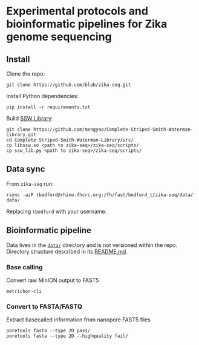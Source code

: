# Experimental protocols and bioinformatic pipelines for Zika genome sequencing

## Install

Clone the repo:

    git clone https://github.com/blab/zika-seq.git

Install Python dependencies:

    pip install -r requirements.txt

Build [SSW Library](https://github.com/mengyao/Complete-Striped-Smith-Waterman-Library):

    git clone https://github.com/mengyao/Complete-Striped-Smith-Waterman-Library.git
    cd Complete-Striped-Smith-Waterman-Library/src/
    cp libssw.so <path to zika-seq>/zika-seq/scripts/
    cp ssw_lib.py <path to zika-seq>/zika-seq/scripts/
    
## Data sync

From `zika-seq` run:

    rsync -azP tbedford@rhino.fhcrc.org:/fh/fast/bedford_t/zika-seq/data/ data/

Replacing `tbedford` with your username.

## Bioinformatic pipeline

Data lives in the [`data/`](data/) directory and is not versioned within the repo. Directory structure described in its [README.md](data/).

### Base calling

Convert raw MinION output to FAST5

    metrichor-cli

### Convert to FASTA/FASTQ

Extract basecalled information from nanopore FAST5 files

    poretools fasta --type 2D pass/
    poretools fasta --type 2D --highquality fail/
